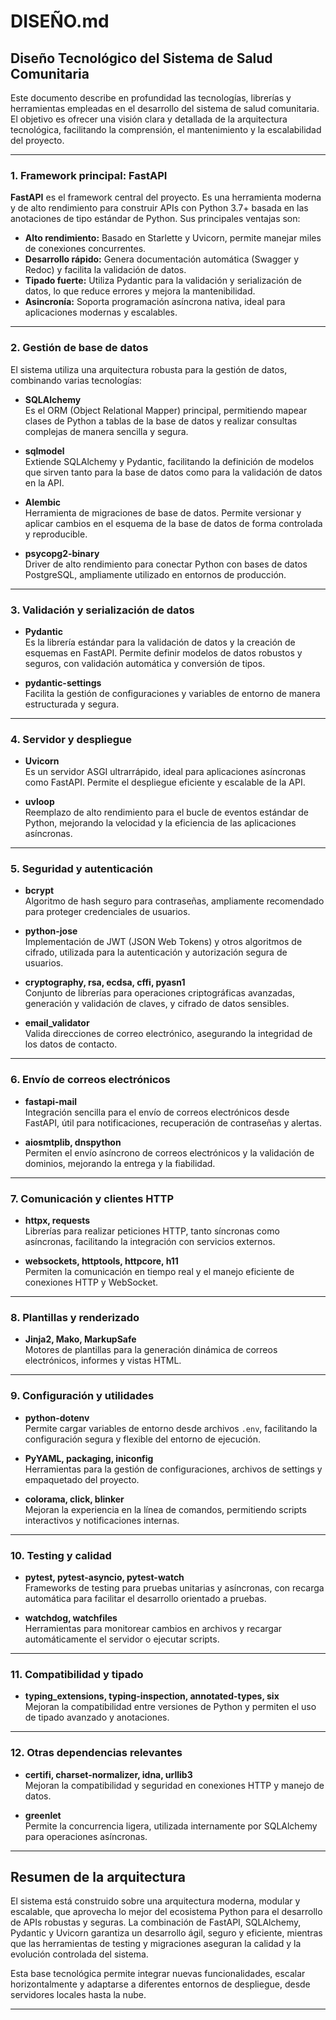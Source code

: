 # DISEÑO.md

## Diseño Tecnológico del Sistema de Salud Comunitaria

Este documento describe en profundidad las tecnologías, librerías y herramientas empleadas en el desarrollo del sistema de salud comunitaria. El objetivo es ofrecer una visión clara y detallada de la arquitectura tecnológica, facilitando la comprensión, el mantenimiento y la escalabilidad del proyecto.

---

### 1. **Framework principal: FastAPI**

**FastAPI** es el framework central del proyecto. Es una herramienta moderna y de alto rendimiento para construir APIs con Python 3.7+ basada en las anotaciones de tipo estándar de Python. Sus principales ventajas son:

- **Alto rendimiento:** Basado en Starlette y Uvicorn, permite manejar miles de conexiones concurrentes.
- **Desarrollo rápido:** Genera documentación automática (Swagger y Redoc) y facilita la validación de datos.
- **Tipado fuerte:** Utiliza Pydantic para la validación y serialización de datos, lo que reduce errores y mejora la mantenibilidad.
- **Asincronía:** Soporta programación asíncrona nativa, ideal para aplicaciones modernas y escalables.

---

### 2. **Gestión de base de datos**

El sistema utiliza una arquitectura robusta para la gestión de datos, combinando varias tecnologías:

- **SQLAlchemy**  
  Es el ORM (Object Relational Mapper) principal, permitiendo mapear clases de Python a tablas de la base de datos y realizar consultas complejas de manera sencilla y segura.

- **sqlmodel**  
  Extiende SQLAlchemy y Pydantic, facilitando la definición de modelos que sirven tanto para la base de datos como para la validación de datos en la API.

- **Alembic**  
  Herramienta de migraciones de base de datos. Permite versionar y aplicar cambios en el esquema de la base de datos de forma controlada y reproducible.

- **psycopg2-binary**  
  Driver de alto rendimiento para conectar Python con bases de datos PostgreSQL, ampliamente utilizado en entornos de producción.

---

### 3. **Validación y serialización de datos**

- **Pydantic**  
  Es la librería estándar para la validación de datos y la creación de esquemas en FastAPI. Permite definir modelos de datos robustos y seguros, con validación automática y conversión de tipos.

- **pydantic-settings**  
  Facilita la gestión de configuraciones y variables de entorno de manera estructurada y segura.

---

### 4. **Servidor y despliegue**

- **Uvicorn**  
  Es un servidor ASGI ultrarrápido, ideal para aplicaciones asíncronas como FastAPI. Permite el despliegue eficiente y escalable de la API.

- **uvloop**  
  Reemplazo de alto rendimiento para el bucle de eventos estándar de Python, mejorando la velocidad y la eficiencia de las aplicaciones asíncronas.

---

### 5. **Seguridad y autenticación**

- **bcrypt**  
  Algoritmo de hash seguro para contraseñas, ampliamente recomendado para proteger credenciales de usuarios.

- **python-jose**  
  Implementación de JWT (JSON Web Tokens) y otros algoritmos de cifrado, utilizada para la autenticación y autorización segura de usuarios.

- **cryptography, rsa, ecdsa, cffi, pyasn1**  
  Conjunto de librerías para operaciones criptográficas avanzadas, generación y validación de claves, y cifrado de datos sensibles.

- **email_validator**  
  Valida direcciones de correo electrónico, asegurando la integridad de los datos de contacto.

---

### 6. **Envío de correos electrónicos**

- **fastapi-mail**  
  Integración sencilla para el envío de correos electrónicos desde FastAPI, útil para notificaciones, recuperación de contraseñas y alertas.

- **aiosmtplib, dnspython**  
  Permiten el envío asíncrono de correos electrónicos y la validación de dominios, mejorando la entrega y la fiabilidad.

---

### 7. **Comunicación y clientes HTTP**

- **httpx, requests**  
  Librerías para realizar peticiones HTTP, tanto síncronas como asíncronas, facilitando la integración con servicios externos.

- **websockets, httptools, httpcore, h11**  
  Permiten la comunicación en tiempo real y el manejo eficiente de conexiones HTTP y WebSocket.

---

### 8. **Plantillas y renderizado**

- **Jinja2, Mako, MarkupSafe**  
  Motores de plantillas para la generación dinámica de correos electrónicos, informes y vistas HTML.

---

### 9. **Configuración y utilidades**

- **python-dotenv**  
  Permite cargar variables de entorno desde archivos `.env`, facilitando la configuración segura y flexible del entorno de ejecución.

- **PyYAML, packaging, iniconfig**  
  Herramientas para la gestión de configuraciones, archivos de settings y empaquetado del proyecto.

- **colorama, click, blinker**  
  Mejoran la experiencia en la línea de comandos, permitiendo scripts interactivos y notificaciones internas.

---

### 10. **Testing y calidad**

- **pytest, pytest-asyncio, pytest-watch**  
  Frameworks de testing para pruebas unitarias y asíncronas, con recarga automática para facilitar el desarrollo orientado a pruebas.

- **watchdog, watchfiles**  
  Herramientas para monitorear cambios en archivos y recargar automáticamente el servidor o ejecutar scripts.

---

### 11. **Compatibilidad y tipado**

- **typing_extensions, typing-inspection, annotated-types, six**  
  Mejoran la compatibilidad entre versiones de Python y permiten el uso de tipado avanzado y anotaciones.

---

### 12. **Otras dependencias relevantes**

- **certifi, charset-normalizer, idna, urllib3**  
  Mejoran la compatibilidad y seguridad en conexiones HTTP y manejo de datos.

- **greenlet**  
  Permite la concurrencia ligera, utilizada internamente por SQLAlchemy para operaciones asíncronas.

---

## Resumen de la arquitectura

El sistema está construido sobre una arquitectura moderna, modular y escalable, que aprovecha lo mejor del ecosistema Python para el desarrollo de APIs robustas y seguras. La combinación de FastAPI, SQLAlchemy, Pydantic y Uvicorn garantiza un desarrollo ágil, seguro y eficiente, mientras que las herramientas de testing y migraciones aseguran la calidad y la evolución controlada del sistema.

Esta base tecnológica permite integrar nuevas funcionalidades, escalar horizontalmente y adaptarse a diferentes entornos de despliegue, desde servidores locales hasta la nube.

---
